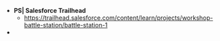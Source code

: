 - **PS| Salesforce Trailhead**
	- https://trailhead.salesforce.com/content/learn/projects/workshop-battle-station/battle-station-1
-
